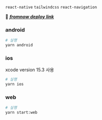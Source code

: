 `react-native` `tailwindcss` `react-navigation`

🔗 _**<a href="https://fromnow.vercel.app">fromnow deploy link</a>**_

### android 


```bash
# 실행
yarn android
```



### ios

xcode version 15.3 사용

```bash
# 실행
yarn ios
```

### web

```bash
# 실행
yarn start:web
```